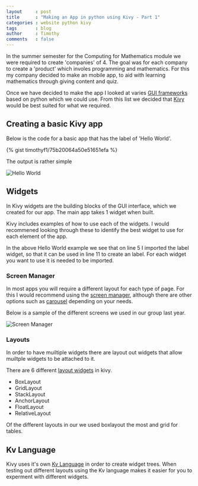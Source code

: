 ```yaml
---
layout     : post
title      : "Making an App in python using Kivy - Part 1"
categories : website python kivy
tags       : blog
author     : Timothy
comments   : false
---
```


In the summer semester for the Computing for Mathematics module we were required to create 'companies' of 4. 
The goal was for each company to create a 'product' which involes programming and mathematics. 
For this my company decided to make an mobile app, to aid with learning mathematics through giving content and quiz. 

Once we have decided to make the app I looked at varies [GUI frameworks](https://wiki.python.org/moin/GuiProgramming) based on python which we could use.
From this list we decided that [Kivy](http://kivy.org/) would be best suited for what we required. 

## Creating a basic Kivy app

Below is the code for a basic app that has the label of 'Hello World'. 

{% gist timothyf1/75b20064a50e51651efa %}

The output is rather simple

![Hello World]({{site.baseurl}}/blog/static/images/kivy-hello-world.png)

## Widgets

In Kivy widgets are the building blocks of the GUI interface, which we created for our app. 
The main app takes 1 widget when built. 

Kivy includes examples of how to use each of the widgets. 
I would recommened looking through these to identify the best widget to use for each element of the app. 

In the above Hello World example we see that on line 5 I imported the label widget, so that it can be used in line 11 to create an label. 
For each widget you want to use it is needed to be imported. 

### Screen Manager 

In most apps you will require a different layout for each type of page. 
For this I would recommend using the [screen manager](http://kivy.org/docs/api-kivy.uix.screenmanager.html), 
although there are other options such as [carousel](http://kivy.org/docs/api-kivy.uix.carousel.html) depending on your needs.

Below is a sample of the different screens we used in our group last year. 

![Screen Manager]({{site.baseurl}}/blog/static/images/kivy-screen-manager.png)



### Layouts 

In order to have muiltiple widgets there are layout out widgets that allow muiltple widgets to be attached to it. 

There are 6 different [layout widgets](http://kivy.org/docs/guide/widgets.html#organize-with-layouts) in kivy.

- BoxLayout
- GridLayout
- StackLayout
- AnchorLayout
- FloatLayout
- RelativeLayout

Of the different layouts in our we used boxlayout the most and grid for tables. 

## Kv Language

Kivy uses it's own [Kv Language](http://kivy.org/docs/guide/lang.html) in order to create widget trees. 
When testing out different layouts using the Kv language makes it easier for you to experment with different widgets. 
